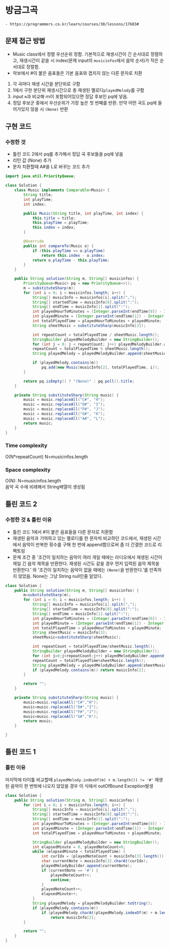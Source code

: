 # 방금그곡
    - https://programmers.co.kr/learn/courses/30/lessons/17683#

## 문제 접근 방법
- Music class에서 정렬 우선순위 정함. 기본적으로 재생시간이 긴 순서대로 정렬하고, 재생시간이 같을 시 index(문제 input의 `musicinfos`에서 음악 순서)가 작은 순서대로 정렬함.
- 악보에서 #이 붙은 음표들은 기본 음표와 겹치지 않는 다른 문자로 치환
1. 각 곡마다 재생 시간을 분단위로 구함
2. 1에서 구한 분단위 재생시간으로 총 재생된 멜로디`playedMelody`를 구함
3. input `m`과 비교해 ｍ이 포함되어있으면 정답 후보인 pq에 넣음.
4. 정답 후보군 중에서 우선순위가 가장 높은 첫 번째를 반환. 만약 어떤 곡도 pq에 들어가있지 않을 시 `(None)` 반환


## 구현 코드
### 수정한 것
- 틀린 코드 2에서 pq를 추가해서 정답 곡 후보들을 pq에 넣음
- 리턴 값 (None) 추가
- 문자 치환할때 A#을 L로 바꾸는 코드 추가

```java
import java.util.PriorityQueue;

class Solution {
    class Music implements Comparable<Music> {
        String title;
        int playTime;
        int index;

        public Music(String title, int playTime, int index) {
            this.title = title;
            this.playTime = playTime;
            this.index = index;
        }

        @Override
        public int compareTo(Music o) {
            if (this.playTime == o.playTime)
                return this.index - o.index;
            return o.playTime - this.playTime;
        }
    }

    public String solution(String m, String[] musicinfos) {
        PriorityQueue<Music> pq = new PriorityQueue<>();
        m = substituteSharp(m);
        for (int i = 0; i < musicinfos.length; i++) {
            String[] musicInfo = musicinfos[i].split(",");
            String[] startedTime = musicInfo[0].split(":");
            String[] endTime = musicInfo[1].split(":");
            int playedHourToMinutes = (Integer.parseInt(endTime[0]) - Integer.parseInt(startedTime[0])) * 60;
            int playedMinute = (Integer.parseInt(endTime[1]) - Integer.parseInt(startedTime[1]));
            int totalPlayedTime = playedHourToMinutes + playedMinute;
            String sheetMusic = substituteSharp(musicInfo[3]);

            int repeatCount = totalPlayedTime / sheetMusic.length();
            StringBuilder playedMelodyBuilder = new StringBuilder();
            for (int j = 0; j < repeatCount; j++) playedMelodyBuilder.append(sheetMusic);
            repeatCount = totalPlayedTime % sheetMusic.length();
            String playedMelody = playedMelodyBuilder.append(sheetMusic.substring(0, repeatCount)).toString();

            if (playedMelody.contains(m))
                pq.add(new Music(musicInfo[2], totalPlayedTime, i));
        }

        return pq.isEmpty() ? "(None)" : pq.poll().title;
    }

    private String substituteSharp(String music) {
        music = music.replaceAll("C#", "H");
        music = music.replaceAll("D#", "I");
        music = music.replaceAll("F#", "J");
        music = music.replaceAll("G#", "K");
        music = music.replaceAll("A#", "L");
        return music;
    }
}
```

### Time complexity
O(N\*repeatCount) N=musicinfos.length

### Space complexity
O(N): N=musicinfos.length   
음악 곡 수에 비례해서 String배열이 생성됨


## 틀린 코드 2
### 수정한 것 & 틀린 이유
- 틀린 코드 1에서 #이 붙은 음표들을 다른 문자로 치환함
- 재생된 음악과 기억하고 있는 멜로디를 한 문자씩 비교하던 코드에서, 재생된 시간에서 음악이 반복한 횟수를 구해 한 번에 append함으로써 좀 더 간결한 코드로 리팩토링
- 문제 조건 중 '조건이 일치하는 음악이 여러 개일 때에는 라디오에서 재생된 시간이 제일 긴 음악 제목을 반환한다. 재생된 시간도 같을 경우 먼저 입력된 음악 제목을 반환한다.' 와 '조건이 일치하는 음악이 없을 때에는 `(None)`을 반환한다.'를 만족하지 않았음. None는 그냥 String null인줄 알았다.

```java
class Solution {
    public String solution(String m, String[] musicinfos) {
        m=substituteSharp(m);
        for (int i = 0; i < musicinfos.length; i++) {
            String[] musicInfo = musicinfos[i].split(",");
            String[] startedTime = musicInfo[0].split(":");
            String[] endTime = musicInfo[1].split(":");
            int playedHourToMinutes = (Integer.parseInt(endTime[0]) - Integer.parseInt(startedTime[0])) * 60;
            int playedMinute = (Integer.parseInt(endTime[1]) - Integer.parseInt(startedTime[1]));
            int totalPlayedTime = playedHourToMinutes + playedMinute;
            String sheetMusic = musicInfo[3];
            sheetMusic=substituteSharp(sheetMusic);

            int repeatCount = totalPlayedTime/sheetMusic.length();
            StringBuilder playedMelodyBuilder = new StringBuilder();
            for (int j=0;j<repeatCount;j++) playedMelodyBuilder.append(sheetMusic);
            repeatCount = totalPlayedTime%sheetMusic.length();
            String playedMelody = playedMelodyBuilder.append(sheetMusic.substring(0,repeatCount)).toString();
            if (playedMelody.contains(m)) return musicInfo[2];
        }

        return "";
    }

    private String substituteSharp(String music) {
        music=music.replaceAll("C#","H");
        music=music.replaceAll("D#","I");
        music=music.replaceAll("F#","J");
        music=music.replaceAll("G#","K");
        return music;
    }

}

```

## 틀린 코드 1
### 틀린 이유
마지막에 타이틀 비교할때 `playedMelody.indexOf(m) + m.length()) != '#'` 재생된 음악이 한 번밖에 나오지 않았을 경우 이 식에서 outOfBound Exception발생

```java
class Solution {
    public String solution(String m, String[] musicinfos) {
        for (int i = 0; i < musicinfos.length; i++) {
            String[] musicInfo = musicinfos[i].split(",");
            String[] startedTime = musicInfo[0].split(":");
            String[] endTime = musicInfo[1].split(":");
            int playedHourToMinutes = (Integer.parseInt(endTime[0]) - Integer.parseInt(startedTime[0])) * 60;
            int playedMinute = (Integer.parseInt(endTime[1]) - Integer.parseInt(startedTime[1]));
            int totalPlayedTime = playedHourToMinutes + playedMinute;

            StringBuilder playedMelodyBuilder = new StringBuilder();
            int elapsedMinute = 0, playedNoteCount=0;
            while (elapsedMinute < totalPlayedTime) {
                int curIdx = (playedNoteCount + musicInfo[3].length()) % musicInfo[3].length();
                char currentNote = musicInfo[3].charAt(curIdx);
                playedMelodyBuilder.append(currentNote);
                if (currentNote == '#') {
                    playedNoteCount++;
                    continue;
                }
                playedNoteCount++;
                elapsedMinute++;
            }
            String playedMelody = playedMelodyBuilder.toString();
            if (playedMelody.contains(m))
                if (playedMelody.charAt(playedMelody.indexOf(m) + m.length()) != '#')
                    return musicInfo[2];
        }

        return "";
    }
}

```
